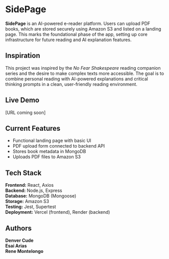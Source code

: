 # SidePage

**SidePage** is an AI-powered e-reader platform. Users can upload PDF books, which are stored securely using Amazon S3 and listed on a landing page. This marks the foundational phase of the app, setting up core infrastructure for future reading and AI explanation features.

## Inspiration

This project was inspired by the *No Fear Shakespeare* reading companion series and the desire to make complex texts more accessible. The goal is to combine personal reading with AI-powered explanations and critical thinking prompts in a clean, user-friendly reading environment.

## Live Demo

[URL coming soon]

## Current Features

- Functional landing page with basic UI  
- PDF upload form connected to backend API  
- Stores book metadata in MongoDB  
- Uploads PDF files to Amazon S3  

## Tech Stack

**Frontend:** React, Axios  
**Backend:** Node.js, Express  
**Database:** MongoDB (Mongoose)  
**Storage:** Amazon S3  
**Testing:** Jest, Supertest  
**Deployment:** Vercel (frontend), Render (backend)

## Authors

**Denver Cude**  
**Esai Arias**  
**Rene Montelongo**  
